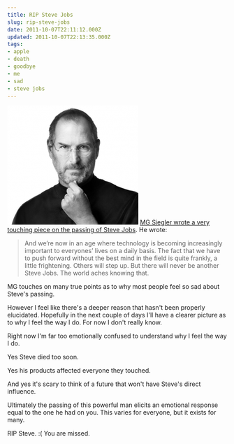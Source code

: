 ```yaml
---
title: RIP Steve Jobs
slug: rip-steve-jobs
date: 2011-10-07T22:11:12.000Z
updated: 2011-10-07T22:13:35.000Z
tags:
- apple
- death
- goodbye
- me
- sad
- steve jobs
---
```


<a href="http://blog.harrywolff.com/2011/10/rip-steve-jobs/steve_jobs/" rel="attachment wp-att-1792"><img src="/images/posts/2011/10/steve_jobs-300x273.png" alt="" title="steve_jobs" width="300" height="273" class="aligncenter size-medium wp-image-1792" /></a>
<a href="http://techcrunch.com/2011/10/07/steve-jobs-the-crazy-one/">MG Siegler wrote a very touching piece on the passing of Steve Jobs</a>. He wrote:

<blockquote>And we’re now in an age where technology is becoming increasingly important to everyones’ lives on a daily basis. The fact that we have to push forward without the best mind in the field is quite frankly, a little frightening. Others will step up. But there will never be another Steve Jobs. The world aches knowing that.
</blockquote>

MG touches on many true points as to why most people feel so sad about Steve's passing.

However I feel like there's a deeper reason that hasn't been properly elucidated.  Hopefully in the next couple of days I'll have a clearer picture as to why I feel the way I do.  For now I don't really know.

Right now I'm far too emotionally confused to understand why I feel the way I do.

Yes Steve died too soon.

Yes his products affected everyone they touched.

And yes it's scary to think of a future that won't have Steve's direct influence.

Ultimately the passing of this powerful man elicits an emotional response equal to the one he had on you. This varies for everyone, but it exists for many.

RIP Steve. :(  You are missed.
